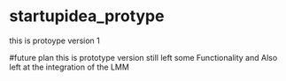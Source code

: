 # startupidea_protype
this is protoype version 1

#future plan
this is prototype version still  left some Functionality and Also left at the integration of the LMM

